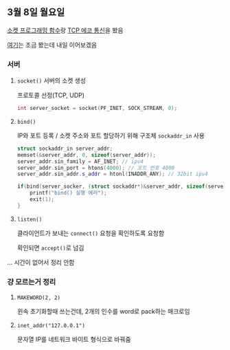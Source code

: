 ## 3월 8일 월요일



[소켓 프로그래밍 함수](https://velog.io/@underlier12/C-15-%EC%86%8C%EC%BC%93-%ED%94%84%EB%A1%9C%EA%B7%B8%EB%9E%98%EB%B0%8D-%ED%95%A8%EC%88%98)랑 [TCP 에코 통신](https://velog.io/@underlier12/C-16-TCP-%EC%97%90%EC%BD%94-%ED%86%B5%EC%8B%A0)을 봤음

[여기](https://blog.naver.com/stop2y/221105953920)는 조금 봤는데 내일 이어보겠음



### 서버

1. `socket()` 서버의 소켓 생성

   프로토콜 선정(TCP, UDP)

   ```c++
   int server_socket = socket(PF_INET, SOCK_STREAM, 0);
   ```

2. `bind()` 

   IP와 포트 등록 / 소켓 주소와 포트 할당하기 위해 구조체 `sockaddr_in` 사용

   ```c++
   struct sockaddr_in server_addr;
   memset(&server_addr, 0, sizeof(server_addr));
   server_addr.sin_family = AF_INET; // ipv4
   server_addr.sin_port = htons(4000); // 포트 번호 4000
   server_addr.sin_addr.s_addr = htonl(INADDR_ANY); // 32bit ipv4
   
   if(bind(server_socker, (struct sockaddr*)&server_addr, sizeof(server_addr))==-1){
       printf("bind() 실행 에러");
       exit(1);
   }
   ```

3. `listen()`

   클라이언트가 보내는 `connect()` 요청을 확인하도록 요청함

   확인되면 `accept()`로 넘김

... 시간이 없어서 정리 안함



### 걍 모르는거 정리

1. `MAKEWORD(2, 2)`

   윈속 초기화할때 쓰는건데, 2개의 인수를 word로 pack하는 매크로임

2. `inet_addr("127.0.0.1")`

   문자열 IP를 네트워크 바이트 형식으로 바꿔줌